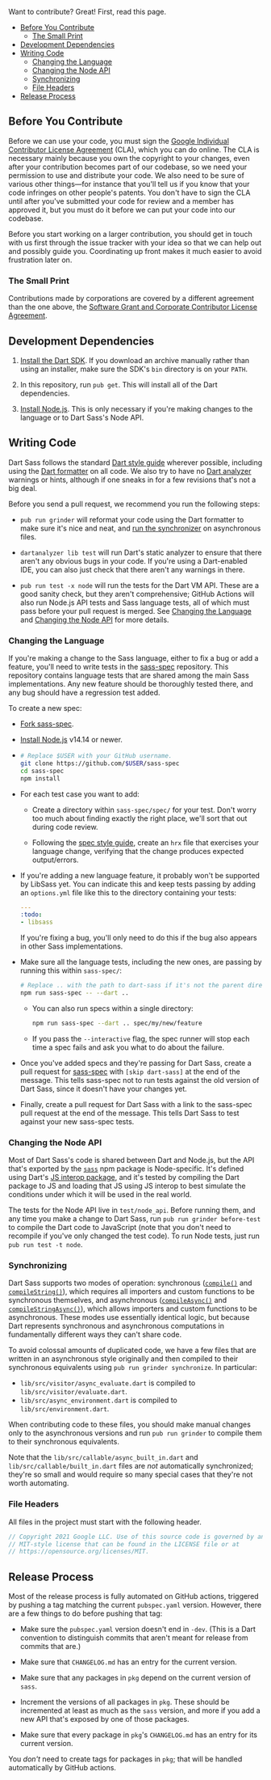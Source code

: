 Want to contribute? Great! First, read this page.

* [Before You Contribute](#before-you-contribute)
  * [The Small Print](#the-small-print)
* [Development Dependencies](#development-dependencies)
* [Writing Code](#writing-code)
  * [Changing the Language](#changing-the-language)
  * [Changing the Node API](#changing-the-node-api)
  * [Synchronizing](#synchronizing)
  * [File Headers](#file-headers)
* [Release Process](#release-process)

## Before You Contribute

Before we can use your code, you must sign the
[Google Individual Contributor License Agreement][cla] (CLA), which you can do
online. The CLA is necessary mainly because you own the copyright to your
changes, even after your contribution becomes part of our codebase, so we need
your permission to use and distribute your code. We also need to be sure of
various other things—for instance that you'll tell us if you know that your code
infringes on other people's patents. You don't have to sign the CLA until after
you've submitted your code for review and a member has approved it, but you must
do it before we can put your code into our codebase.

[cla]: https://cla.developers.google.com/about/google-individual

Before you start working on a larger contribution, you should get in touch with
us first through the issue tracker with your idea so that we can help out and
possibly guide you. Coordinating up front makes it much easier to avoid
frustration later on.

### The Small Print

Contributions made by corporations are covered by a different agreement than the
one above, the
[Software Grant and Corporate Contributor License Agreement][corporate cla].

[corporate cla]: https://developers.google.com/open-source/cla/corporate

## Development Dependencies

1. [Install the Dart SDK][]. If you download an archive manually rather than
   using an installer, make sure the SDK's `bin` directory is on your `PATH`.

2. In this repository, run `pub get`. This will install all of the Dart
   dependencies.

3. [Install Node.js][]. This is only necessary if you're making changes to the
  language or to Dart Sass's Node API.

[Install the Dart SDK]: https://www.dartlang.org/install
[Install Node.js]: https://nodejs.org/en/download/

## Writing Code

Dart Sass follows the standard [Dart style guide][] wherever possible, including
using the [Dart formatter][] on all code. We also try to have no
[Dart analyzer][] warnings or hints, although if one sneaks in for a few
revisions that's not a big deal.

[Dart style guide]: https://www.dartlang.org/guides/language/effective-dart
[Dart formatter]: https://github.com/dart-lang/dart_style#readme
[Dart analyzer]: https://www.dartlang.org/tools/analyzer

Before you send a pull request, we recommend you run the following steps:

* `pub run grinder` will reformat your code using the Dart formatter to make
  sure it's nice and neat, and [run the synchronizer](#synchronizing) on
  asynchronous files.

* `dartanalyzer lib test` will run Dart's static analyzer to ensure that there
  aren't any obvious bugs in your code. If you're using a Dart-enabled IDE, you
  can also just check that there aren't any warnings in there.

* `pub run test -x node` will run the tests for the Dart VM API. These are a
  good sanity check, but they aren't comprehensive; GitHub Actions will also run
  Node.js API tests and Sass language tests, all of which must pass before your
  pull request is merged. See [Changing the Language](#changing-the-language)
  and [Changing the Node API](#changing-the-node-api) for more details.

### Changing the Language

If you're making a change to the Sass language, either to fix a bug or add a
feature, you'll need to write tests in the [sass-spec][] repository. This
repository contains language tests that are shared among the main Sass
implementations. Any new feature should be thoroughly tested there, and any bug
should have a regression test added.

[sass-spec]: http://github.com/sass/sass-spec

To create a new spec:

* [Fork sass-spec](https://help.github.com/articles/fork-a-repo/).

* [Install Node.js][] v14.14 or newer.

* ```sh
  # Replace $USER with your GitHub username.
  git clone https://github.com/$USER/sass-spec
  cd sass-spec
  npm install
  ```

* For each test case you want to add:

  * Create a directory within `sass-spec/spec/` for your test. Don't worry too
    much about finding exactly the right place, we'll sort that out during code
    review.

  * Following the [spec style guide][], create an `hrx` file that exercises your
    language change, verifying that the change produces expected output/errors.

    [spec style guide]: https://github.com/sass/sass-spec/blob/master/STYLE_GUIDE.md

* If you're adding a new language feature, it probably won't be supported by
  LibSass yet. You can indicate this and keep tests passing by adding an
  `options.yml` file like this to the directory containing your tests:

  ```yaml
  ---
  :todo:
  - libsass
  ```

  If you're fixing a bug, you'll only need to do this if the bug also appears
  in other Sass implementations.

* Make sure all the language tests, including the new ones, are passing by
  running this within `sass-spec/`:

  ```sh
  # Replace .. with the path to dart-sass if it's not the parent directory.
  npm run sass-spec -- --dart ..
  ```

  * You can also run specs within a single directory:

    ```sh
    npm run sass-spec --dart .. spec/my/new/feature
    ```

  * If you pass the `--interactive` flag, the spec runner will stop each time a
    spec fails and ask you what to do about the failure.

* Once you've added specs and they're passing for Dart Sass, create a pull
  request for [sass-spec][] with `[skip dart-sass]` at the end of the
  message. This tells sass-spec not to run tests against the old version of Dart
  Sass, since it doesn't have your changes yet.

* Finally, create a pull request for Dart Sass with a link to the sass-spec pull
  request at the end of the message. This tells Dart Sass to test against your
  new sass-spec tests.

### Changing the Node API

Most of Dart Sass's code is shared between Dart and Node.js, but the API that's
exported by the [`sass`][npm] npm package is Node-specific. It's defined using
Dart's [JS interop package][], and it's tested by compiling the Dart package to
JS and loading that JS using JS interop to best simulate the conditions under
which it will be used in the real world.

[npm]: https://www.npmjs.com/package/sass
[JS interop package]: https://pub.dartlang.org/packages/js

The tests for the Node API live in `test/node_api`. Before running them, and any
time you make a change to Dart Sass, run `pub run grinder before-test` to
compile the Dart code to JavaScript (note that you don't need to recompile if
you've only changed the test code). To run Node tests, just run
`pub run test -t node`.

### Synchronizing

Dart Sass supports two modes of operation: synchronous ([`compile()`][] and
[`compileString()`][]), which requires all importers and custom functions to be
synchronous themselves, and asynchronous ([`compileAsync()`][] and
[`compileStringAsync()`][]), which allows importers and custom functions to be
asynchronous. These modes use essentially identical logic, but because Dart
represents synchronous and asynchronous computations in fundamentally different
ways they can't share code.

[`compile()`]: https://www.dartdocs.org/documentation/sass/latest/sass/compile.html
[`compileString()`]: https://www.dartdocs.org/documentation/sass/latest/sass/compileString.html
[`compileAsync()`]: https://www.dartdocs.org/documentation/sass/latest/sass/compileAsync.html
[`compileStringAsync()`]: https://www.dartdocs.org/documentation/sass/latest/sass/compileStringAsync.html

To avoid colossal amounts of duplicated code, we have a few files that are
written in an asynchronous style originally and then compiled to their
synchronous equivalents using `pub run grinder synchronize`. In particular:

* `lib/src/visitor/async_evaluate.dart` is compiled to
  `lib/src/visitor/evaluate.dart`.
* `lib/src/async_environment.dart` is compiled to `lib/src/environment.dart`.

When contributing code to these files, you should make manual changes only to
the asynchronous versions and run `pub run grinder` to compile them to their
synchronous equivalents.

Note that the `lib/src/callable/async_built_in.dart` and
`lib/src/callable/built_in.dart` files are *not* automatically synchronized;
they're so small and would require so many special cases that they're not worth
automating.

### File Headers

All files in the project must start with the following header.

```dart
// Copyright 2021 Google LLC. Use of this source code is governed by an
// MIT-style license that can be found in the LICENSE file or at
// https://opensource.org/licenses/MIT.
```

## Release Process

Most of the release process is fully automated on GitHub actions, triggered by
pushing a tag matching the current `pubspec.yaml` version. However, there are a
few things to do before pushing that tag:

* Make sure the `pubspec.yaml` version doesn't end in `-dev`. (This is a Dart
  convention to distinguish commits that aren't meant for release from commits
  that are.)

* Make sure that `CHANGELOG.md` has an entry for the current version.

* Make sure that any packages in `pkg` depend on the current version of `sass`.

* Increment the versions of all packages in `pkg`. These should be incremented
  at least as much as the `sass` version, and more if you add a new API that's
  exposed by one of those packages.

* Make sure that every package in `pkg`'s `CHANGELOG.md` has an entry for its
  current version.

You *don't* need to create tags for packages in `pkg`; that will be handled
automatically by GitHub actions.

